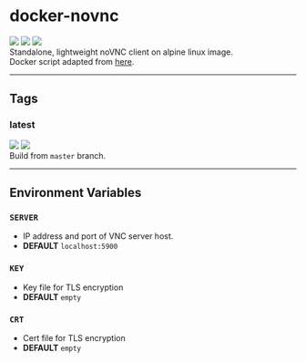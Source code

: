 # docker-novnc

[![](https://img.shields.io/docker/pulls/hdavid0510/novnc?style=flat-square)](https://hub.docker.com/r/hdavid0510/novnc) [![](https://img.shields.io/docker/cloud/build/hdavid0510/novnc?style=flat-square)]() [![](https://img.shields.io/github/issues/hdavid0510/docker-novnc?style=flat-square)](https://github.com/hdavid0510/docker-novnc/issues)    
Standalone, lightweight noVNC client on alpine linux image.  
Docker script adapted from [here](https://github.com/ondh/dockerfiles/tree/master/novnc-proxy).


---
## Tags

### latest
[![](https://img.shields.io/docker/v/hdavid0510/novnc/latest?style=flat-square)]() [![](https://img.shields.io/docker/image-size/hdavid0510/novnc/latest?style=flat-square)]()  
Build from `master` branch.


---
## Environment Variables

### `SERVER`
* IP address and port of VNC server host.
* **DEFAULT** `localhost:5900`

### `KEY`
* Key file for TLS encryption
* **DEFAULT** `empty`

### `CRT`
* Cert file for TLS encryption
* **DEFAULT** `empty`
